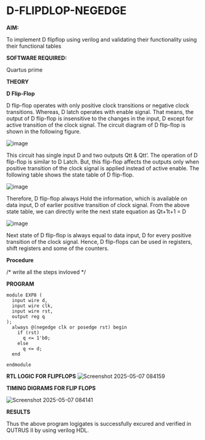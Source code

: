 # D-FLIPDLOP-NEGEDGE

**AIM:**

To implement  D flipflop using verilog and validating their functionality using their functional tables

**SOFTWARE REQUIRED:**

Quartus prime

**THEORY**

**D Flip-Flop**

D flip-flop operates with only positive clock transitions or negative clock transitions. Whereas, D latch operates with enable signal. That means, the output of D flip-flop is insensitive to the changes in the input, D except for active transition of the clock signal. The circuit diagram of D flip-flop is shown in the following figure.

![image](https://github.com/naavaneetha/D-FLIPDLOP-NEGEDGE/assets/154305477/48c81fe8-bc3f-40e7-95e2-519fc155ad51)

This circuit has single input D and two outputs Qtt & Qtt’. The operation of D flip-flop is similar to D Latch. But, this flip-flop affects the outputs only when positive transition of the clock signal is applied instead of active enable. The following table shows the state table of D flip-flop.

![image](https://github.com/naavaneetha/D-FLIPDLOP-NEGEDGE/assets/154305477/e5f3fda7-68ec-4a3a-a0a4-cf6f9cc4ab55)

Therefore, D flip-flop always Hold the information, which is available on data input, D of earlier positive transition of clock signal. From the above state table, we can directly write the next state equation as Qt+1t+1 = D

![image](https://github.com/naavaneetha/D-FLIPDLOP-NEGEDGE/assets/154305477/8592c0d8-2917-4142-91b9-d6c30dd891d2)

Next state of D flip-flop is always equal to data input, D for every positive transition of the clock signal. Hence, D flip-flops can be used in registers, shift registers and some of the counters.

**Procedure**

/* write all the steps invloved */

**PROGRAM**
```
module EXP8 (
  input wire d,       
  input wire clk,      
  input wire rst,     
  output reg q        
);
  always @(negedge clk or posedge rst) begin
    if (rst)
      q <= 1'b0;       
    else
      q <= d;           
  end

endmodule
```


**RTL LOGIC FOR FLIPFLOPS**
![Screenshot 2025-05-07 084159](https://github.com/user-attachments/assets/2c995def-0a1d-447c-91ec-fa3cdb494da1)




**TIMING DIGRAMS FOR FLIP FLOPS**


![Screenshot 2025-05-07 084141](https://github.com/user-attachments/assets/c8602692-3218-4418-9400-2fb7288bdd16)



**RESULTS**

Thus the above program logigates is successfully excured and verified in QUTRUS II by using verilog HDL.
